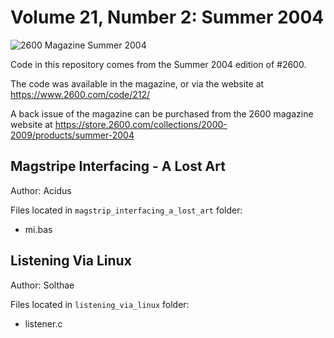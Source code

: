 # Volume 21, Number 2: Summer 2004

![2600 Magazine Summer 2004](https://www.2600.com/sites/default/files/styles/large/public/su041.gif)

Code in this repository comes from the Summer 2004 edition of #2600.

The code was available in the magazine, or via the website at https://www.2600.com/code/212/

A back issue of the magazine can be purchased from the 2600 magazine website at https://store.2600.com/collections/2000-2009/products/summer-2004


## Magstripe Interfacing - A Lost Art
Author: Acidus


Files located in `magstrip_interfacing_a_lost_art` folder:

* mi.bas


## Listening Via Linux

Author: Solthae


Files located in `listening_via_linux` folder:

* listener.c

